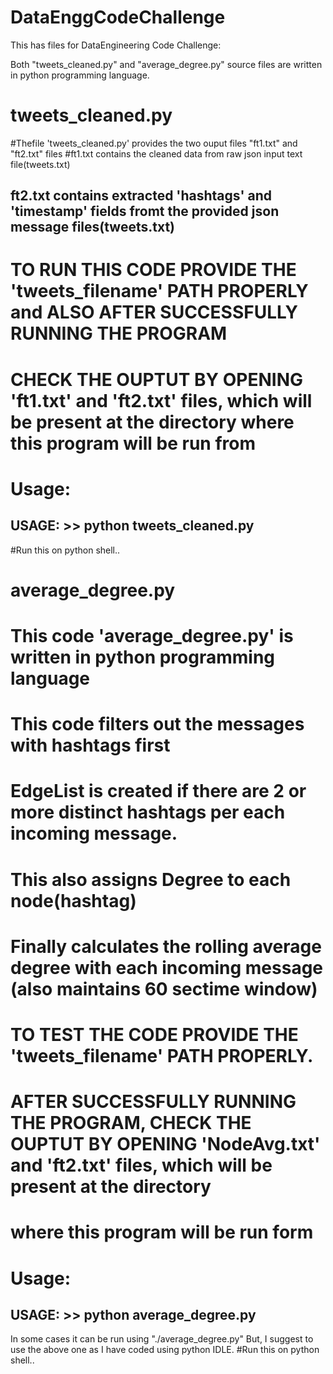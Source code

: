 # DataEnggCodeChallenge
This has files for DataEngineering Code Challenge:


Both "tweets_cleaned.py" and "average_degree.py" source files are written in python programming language.

tweets_cleaned.py 
================================
#Thefile 'tweets_cleaned.py' provides the two ouput files "ft1.txt" and "ft2.txt" files
#ft1.txt contains the cleaned data from raw json input text file(tweets.txt)
## ft2.txt contains extracted 'hashtags' and 'timestamp' fields fromt the provided json message files(tweets.txt)

# TO RUN THIS CODE PROVIDE THE  'tweets_filename' PATH PROPERLY  and ALSO AFTER SUCCESSFULLY RUNNING THE PROGRAM
# CHECK THE OUPTUT BY OPENING 'ft1.txt' and 'ft2.txt' files, which will be present at the directory where this program will be run from
Usage:
===========
## USAGE: >> python tweets_cleaned.py
#Run this on python shell..

average_degree.py 
========================================================

# This code 'average_degree.py' is written in python programming language
# This code filters out the messages with hashtags first
# EdgeList is created if there are 2 or more distinct hashtags per each incoming message.
# This also assigns Degree to each node(hashtag)
# Finally calculates the rolling average degree with each incoming message (also maintains 60 sectime window)

# TO TEST THE CODE PROVIDE THE  'tweets_filename' PATH PROPERLY.
#
# AFTER SUCCESSFULLY RUNNING THE PROGRAM, CHECK THE OUPTUT BY OPENING 'NodeAvg.txt' and 'ft2.txt' files, which will be present at the directory
# where this program will be run form

Usage:
=================
## USAGE: >> python average_degree.py
In some cases it can be run using "./average_degree.py" But, I suggest to use the above one as I have coded using python IDLE.
#Run this on python shell..
